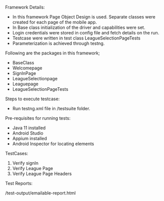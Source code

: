 Framework Details:

* In this framework Page Object Design is used. Separate classes were created for each page of the mobile app.
* In Base class initialization of the driver and capabilities were set.
* Login credentials were stored in config file and fetch details on the run.
* Testcase were written in test class LeagueSelectionPageTests
* Parameterization is achieved through testng.

Following are the packages in this framework;

* BaseClass
* Welcomepage 
* SignInPage
* LeagueSelectionpage
* Leaguepage
* LeagueSelectionPageTests

Steps to execute testcase:

* Run testng.xml file in /testsuite folder. 

Pre-requisites for running tests:

* Java 11 installed
* Android Studio
* Appium installed
* Android Inspector for locating elements


TestCases:

1. Verify signIn
2. Verify League Page
3. Verify League Page Headers


Test Reports:

/test-output/emailable-report.html



    


